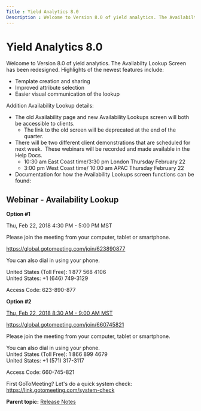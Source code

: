 ```yaml
---
Title : Yield Analytics 8.0
Description : Welcome to Version 8.0 of yield analytics. The Availabilty Lookup Screen
---
```



# Yield Analytics 8.0



Welcome to Version 8.0 of yield analytics. The Availabilty Lookup Screen
has been redesigned. Highlights of the newest features include:

- Template creation and sharing
- Improved attribute selection
- Easier visual communication of the lookup

Addition Availability Lookup details:

- The old Availability page and new Availability Lookups screen will
  both be accessible to clients.
  - The link to the old screen will be deprecated at the end of the
    quarter.
- There will be two different client demonstrations that are scheduled
  for next week.  These webinars will be recorded and made available in
  the Help Docs.
  - 10:30 am East Coast time/3:30 pm London Thursday February 22
  - 3:00 pm West Coast time/ 10:00 am APAC Thursday February 22
- Documentation for how the Availability Lookups screen functions can be
  found:



## Webinar - Availability Lookup

**Option \#1**

Thu, Feb 22, 2018 4:30 PM - 5:00 PM MST

Please join the meeting from your computer, tablet or smartphone.

<a href="https://global.gotomeeting.com/join/623890877" class="xref"
target="_blank">https://global.gotomeeting.com/join/623890877</a>

You can also dial in using your phone. 

United States (Toll Free): 1 877 568 4106  
United States: +1 (646) 749-3129

Access Code: 623-890-877

**Option \#2**

<a href="https://global.gotomeeting.com/join/660745821" class="xref"
target="_blank">Thu, Feb 22, 2018 8:30 AM - 9:00 AM MST</a>

<a href="https://global.gotomeeting.com/join/660745821" class="xref"
target="_blank">https://global.gotomeeting.com/join/660745821</a>

Please join the meeting from your computer, tablet or smartphone.

You can also dial in using your phone.  
United States (Toll Free): 1 866 899 4679  
United States: +1 (571) 317-3117

Access Code: 660-745-821

First GoToMeeting? Let's do a quick system check:
<a href="https://link.gotomeeting.com/system-check" class="xref"
target="_blank">https://link.gotomeeting.com/system-check</a>





<div class="familylinks">

<div class="parentlink">

**Parent topic:**
<a href="../topics/release-notes.html" class="link">Release Notes</a>







